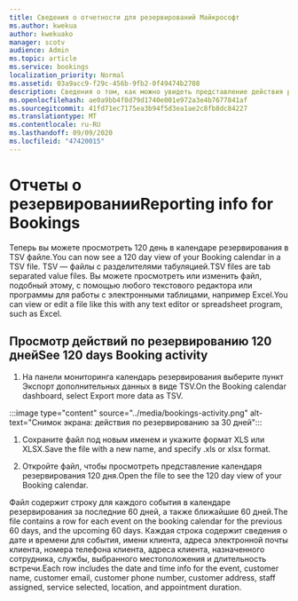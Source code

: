 ```yaml
---
title: Сведения о отчетности для резервирований Майкрософт
ms.author: kwekua
author: kwekuako
manager: scotv
audience: Admin
ms.topic: article
ms.service: bookings
localization_priority: Normal
ms.assetid: 03a9acc9-f29c-456b-9fb2-0f49474b2708
description: Сведения о том, как можно увидеть представление действия резервирования в 120 день
ms.openlocfilehash: ae0a9bb4f8d79d1740e001e972a3e4b7677841af
ms.sourcegitcommit: 41fd71ec7175ea3b94f5d3ea1ae2c8fb8dc84227
ms.translationtype: MT
ms.contentlocale: ru-RU
ms.lasthandoff: 09/09/2020
ms.locfileid: "47420015"
---
```

# <a name="reporting-info-for-bookings"></a><span data-ttu-id="51ad0-103">Отчеты о резервировании</span><span class="sxs-lookup"><span data-stu-id="51ad0-103">Reporting info for Bookings</span></span>

<span data-ttu-id="51ad0-104">Теперь вы можете просмотреть 120 день в календаре резервирования в TSV файле.</span><span class="sxs-lookup"><span data-stu-id="51ad0-104">You can now see a 120 day view of your Booking calendar in a TSV file.</span></span> <span data-ttu-id="51ad0-105">TSV — файлы с разделителями табуляцией.</span><span class="sxs-lookup"><span data-stu-id="51ad0-105">TSV files are tab separated value files.</span></span> <span data-ttu-id="51ad0-106">Вы можете просмотреть или изменить файл, подобный этому, с помощью любого текстового редактора или программы для работы с электронными таблицами, например Excel.</span><span class="sxs-lookup"><span data-stu-id="51ad0-106">You can view or edit a file like this with any text editor or spreadsheet program, such as Excel.</span></span>

## <a name="see-120-days-booking-activity"></a><span data-ttu-id="51ad0-107">Просмотр действий по резервированию 120 дней</span><span class="sxs-lookup"><span data-stu-id="51ad0-107">See 120 days Booking activity</span></span>

1. <span data-ttu-id="51ad0-108">На панели мониторинга календарь резервирования выберите пункт Экспорт дополнительных данных в виде TSV.</span><span class="sxs-lookup"><span data-stu-id="51ad0-108">On the Booking calendar dashboard, select Export more data as TSV.</span></span>

:::image type="content" source="../media/bookings-activity.png" alt-text="Снимок экрана: действия по резервированию за 30 дней":::

1. <span data-ttu-id="51ad0-110">Сохраните файл под новым именем и укажите формат XLS или XLSX.</span><span class="sxs-lookup"><span data-stu-id="51ad0-110">Save the file with a new name, and specify .xls or xlsx format.</span></span>

1. <span data-ttu-id="51ad0-111">Откройте файл, чтобы просмотреть представление календаря резервирования 120 дня.</span><span class="sxs-lookup"><span data-stu-id="51ad0-111">Open the file to see the 120 day view of your Booking calendar.</span></span>

<span data-ttu-id="51ad0-112">Файл содержит строку для каждого события в календаре резервирования за последние 60 дней, а также ближайшие 60 дней.</span><span class="sxs-lookup"><span data-stu-id="51ad0-112">The file contains a row for each event on the booking calendar for the previous 60 days, and the upcoming 60 days.</span></span> <span data-ttu-id="51ad0-113">Каждая строка содержит сведения о дате и времени для события, имени клиента, адреса электронной почты клиента, номера телефона клиента, адреса клиента, назначенного сотрудника, службы, выбранного местоположения и длительность встречи.</span><span class="sxs-lookup"><span data-stu-id="51ad0-113">Each row includes the date and time info for the event, customer name, customer email, customer phone number, customer address, staff assigned, service selected, location, and appointment duration.</span></span>